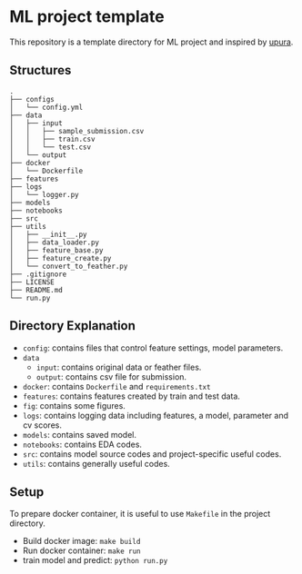 # ML project template

This repository is a template directory for ML project and inspired by [upura](https://github.com/upura/ml-competition-template-titanic).

## Structures

```
.
├── configs
│   └── config.yml
├── data
│   ├── input
│   │   ├── sample_submission.csv
│   │   ├── train.csv
│   │   └── test.csv
│   └── output
├── docker
│   └── Dockerfile
├── features
├── logs
│   └── logger.py
├── models
├── notebooks
├── src
├── utils
│   ├── __init__.py
│   ├── data_loader.py
│   ├── feature_base.py
│   ├── feature_create.py
│   └── convert_to_feather.py
├── .gitignore
├── LICENSE
├── README.md
└── run.py
```

## Directory Explanation

  - `config`: contains files that control feature settings, model parameters.
  - `data`
    - `input`: contains original data or feather files.
    - `output`: contains csv file for submission.
  - `docker`: contains `Dockerfile` and `requirements.txt`
  - `features`: contains features created by train and test data.
  - `fig`: contains some figures.
  - `logs`: contains logging data including features, a model, parameter and cv scores.
  - `models`: contains saved model.
  - `notebooks`: contains EDA codes.
  - `src`: contains model source codes and project-specific useful codes.
  - `utils`: contains generally useful codes.

## Setup

To prepare docker container, it is useful to use `Makefile` in the project directory.

- Build docker image: `make build`
- Run docker container: `make run`
- train model and predict: `python run.py`
